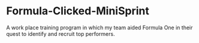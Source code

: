 # Formula-Clicked-MiniSprint
A work place training program in which my team aided Formula One in their quest to identify and recruit top performers.
